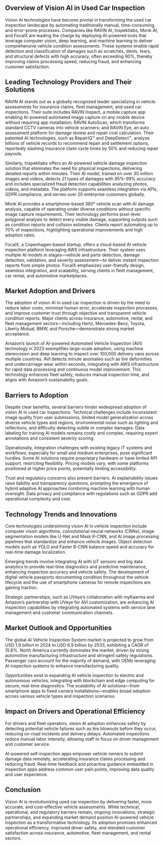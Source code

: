 ## Overview of Vision AI in Used Car Inspection
Vision AI technologies have become pivotal in transforming the used car inspection landscape by automating traditionally manual, time-consuming, and error-prone processes. Companies like RAVIN AI, Inspektlabs, Monk AI, and FocalX are leading the charge by deploying AI-powered tools that leverage computer vision, deep learning, and machine learning to deliver comprehensive vehicle condition assessments. These systems enable rapid detection and classification of damages such as scratches, dents, tears, and structural defects with high accuracy, often exceeding 90%, thereby improving claims processing speed, reducing fraud, and enhancing customer satisfaction.

## Leading Technology Providers and Their Solutions
RAVIN AI stands out as a globally recognized leader specializing in vehicle assessments for insurance claims, fleet management, and used car inspections. Their suite includes RAVIN Inspect, a mobile capture app enabling AI-powered automated image capture on any mobile device without requiring app installation; RAVIN AutoScan, which transforms standard CCTV cameras into vehicle scanners; and RAVIN Eye, an auto assessment platform for damage review and repair cost calculation. Their patented AI technologies, such as RepairIQ™ and DeepDetect™, analyze billions of vehicle records to recommend repair and settlement options, reportedly slashing insurance claim cycle times by 50% and reducing repair payouts.

Similarly, Inspektlabs offers an AI-powered vehicle damage inspection solution that eliminates the need for physical inspections, delivering detailed reports within minutes. Their AI model, trained on over 30 million images and videos, detects 21 types of damages with 95%-99% accuracy and includes specialized fraud detection capabilities analyzing photos, videos, and metadata. The platform supports seamless integration via APIs, GDPR compliance, and serves over 20 enterprise customers globally.

Monk AI provides a smartphone-based 360° vehicle scan with AI damage analysis, capable of operating under diverse conditions without specific image capture requirements. Their technology performs pixel-level polygonal analysis to detect every visible damage, supporting outputs such as condition reports and collision estimates. Clients report automating up to 70% of inspections, highlighting operational improvements and high adoption rates.

FocalX, a Copenhagen-based startup, offers a cloud-based AI vehicle inspection platform leveraging AWS infrastructure. Their system uses multiple AI models in stages—vehicle and parts detection, damage detection, validation, and severity assessment—to deliver instant inspection reports from simple photos. FocalX emphasizes user-friendly design, seamless integration, and scalability, serving clients in fleet management, car rental, and automotive marketplaces.

## Market Adoption and Drivers
The adoption of vision AI in used car inspection is driven by the need to reduce labor costs, minimize human error, accelerate inspection processes, and improve customer trust through objective and transparent vehicle condition reports. Major clients across insurance, automotive, rental, and fleet management sectors—including Hertz, Mercedes-Benz, Toyota, Liberty Mutual, BMW, and Porsche—demonstrate strong market acceptance.

Amazon’s launch of AI-powered Automated Vehicle Inspection (AVI) technology in 2023 exemplifies large-scale adoption, using machine stereovision and deep learning to inspect over 100,000 delivery vans across multiple countries. AVI detects minute anomalies such as tire deformities and undercarriage wear within seconds, integrating with AWS infrastructure for rapid data processing and continuous model improvement. This technology enhances fleet safety, reduces manual inspection time, and aligns with Amazon’s sustainability goals.

## Barriers to Adoption
Despite clear benefits, several barriers hinder widespread adoption of vision AI in used car inspections. Technical challenges include inconsistent image quality from user submissions, limited model generalization across diverse vehicle types and regions, environmental noise such as lighting and reflections, and difficulty detecting subtle or complex damages. Data labeling for training AI models remains costly and complex, requiring expert annotations and consistent severity scoring.

Operationally, integration challenges with existing legacy IT systems and workflows, especially for small and medium enterprises, pose significant hurdles. Some AI solutions require proprietary hardware or have limited API support, restricting flexibility. Pricing models vary, with some platforms positioned at higher price points, potentially limiting accessibility.

Trust and regulatory concerns also present barriers. AI explainability issues raise liability and transparency questions, prompting the emergence of hybrid adaptive AI approaches combining machine learning with human oversight. Data privacy and compliance with regulations such as GDPR add operational complexity and cost.

## Technology Trends and Innovations
Core technologies underpinning vision AI in vehicle inspection include computer vision algorithms, convolutional neural networks (CNNs), image segmentation models like U-Net and Mask R-CNN, and AI image processing pipelines that standardize and enhance vehicle images. Object detection models such as YOLO and Faster R-CNN balance speed and accuracy for real-time damage localization.

Emerging trends involve integrating AI with IoT sensors and big data analytics to provide real-time diagnostics and predictive maintenance, enhancing inspection accuracy and vehicle safety. The development of digital vehicle passports documenting condition throughout the vehicle lifecycle and the use of smartphone cameras for remote inspections are gaining traction.

Strategic partnerships, such as UVeye’s collaboration with myKaarma and Amazon’s partnership with UVeye for AVI customization, are enhancing AI inspection capabilities by integrating automated systems with service lane management and customer communication channels.

## Market Outlook and Opportunities
The global AI Vehicle Inspection System market is projected to grow from USD 1.9 billion in 2024 to USD 6.9 billion by 2033, exhibiting a CAGR of 15.8%. North America currently dominates the market, driven by strong automotive manufacturing infrastructure and stringent safety regulations. Passenger cars account for the majority of demand, with OEMs leveraging AI inspection systems to enhance manufacturing quality.

Opportunities exist in expanding AI vehicle inspection to electric and autonomous vehicles, integrating with blockchain and edge computing for secure, real-time diagnostics. The scalability of AI solutions—from smartphone apps to fixed camera installations—enables broad adoption across various vehicle types and inspection scenarios.

## Impact on Drivers and Operational Efficiency
For drivers and fleet operators, vision AI adoption enhances safety by detecting potential vehicle failures such as tire blowouts before they occur, reducing on-road incidents and delivery delays. Automated inspections reduce manual labor intensity, allowing staff to focus on driver management and customer service.

AI-powered self-inspection apps empower vehicle owners to submit damage data remotely, accelerating insurance claims processing and reducing fraud. Real-time feedback and proactive guidance embedded in inspection apps address common user pain points, improving data quality and user experience.

## Conclusion
Vision AI is revolutionizing used car inspection by delivering faster, more accurate, and cost-effective vehicle assessments. While technical, operational, and regulatory barriers remain, ongoing innovations, strategic partnerships, and expanding market demand position AI-powered vehicle inspection as a transformative technology. Its adoption promises enhanced operational efficiency, improved driver safety, and elevated customer satisfaction across insurance, automotive, fleet management, and rental sectors.
